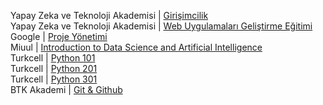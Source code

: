 Yapay Zeka ve Teknoloji Akademisi | [Girişimcilik](https://github.com/abdullah-aksoy/certificates/blob/main/docs/01800779706071.pdf)<br>
Yapay Zeka ve Teknoloji Akademisi | [Web Uygulamaları Geliştirme Eğitimi](https://github.com/abdullah-aksoy/certificates/blob/main/docs/37352087001693.pdf)<br>
Google | [Proje Yönetimi](https://github.com/abdullah-aksoy/certificates/blob/main/docs/PDF.jsviewer.pdf)<br>
Miuul | [Introduction to Data Science and Artificial Intelligence](https://github.com/abdullah-aksoy/certificates/blob/main/docs/abdullah-aksoy.pdf)<br>
Turkcell | [Python 101](https://github.com/abdullah-aksoy/certificates/blob/main/docs/python1.pdf)<br>
Turkcell | [Python 201](https://github.com/abdullah-aksoy/certificates/blob/main/docs/python2.pdf)<br>
Turkcell | [Python 301](https://github.com/abdullah-aksoy/certificates/blob/main/docs/python3.pdf)<br>
BTK Akademi | [Git & Github](https://github.com/abdullah-aksoy/certificates/blob/main/docs/Versiyon_Kontrolleri__Git_ve_GitHub_Sertifika.pdf)<br>
